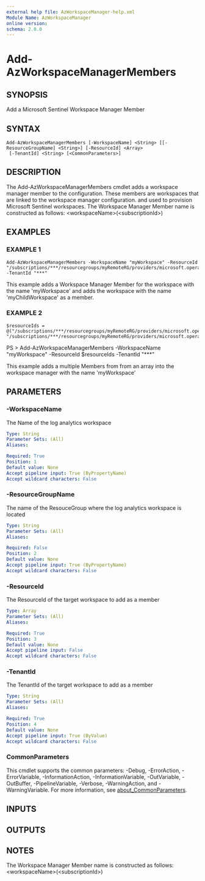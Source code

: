 ```yaml
---
external help file: AzWorkspaceManager-help.xml
Module Name: AzWorkspaceManager
online version:
schema: 2.0.0
---
```


# Add-AzWorkspaceManagerMembers

## SYNOPSIS
Add a Microsoft Sentinel Workspace Manager Member

## SYNTAX

```
Add-AzWorkspaceManagerMembers [-WorkspaceName] <String> [[-ResourceGroupName] <String>] [-ResourceId] <Array>
 [-TenantId] <String> [<CommonParameters>]
```

## DESCRIPTION
The Add-AzWorkspaceManagerMembers cmdlet adds a workspace manager member to the configuration.
These members are workspaces that are linked to the workspace manager configuration.
and used to
provision Microsoft Sentinel workspaces.
The Workspace Manager Member name is constructed as follows: \<workspaceName\>(\<subscriptionId\>)

## EXAMPLES

### EXAMPLE 1
```
Add-AzWorkspaceManagerMembers -WorkspaceName "myWorkspace" -ResourceId "/subscriptions/***/resourcegroups/myRemoteRG/providers/microsoft.operationalinsights/workspaces/myChildWorkspace" -TenantId "***"
```

This example adds a Workspace Manager Member for the workspace with the name 'myWorkspace' and adds the workspace with the name 'myChildWorkspace' as a member.

### EXAMPLE 2
```
$resourceIds = @("/subscriptions/***/resourcegroups/myRemoteRG/providers/microsoft.operationalinsights/workspaces/myChildWorkspace", "/subscriptions/***/resourcegroups/myRemoteRG/providers/microsoft.operationalinsights/workspaces/myOtherWorkspace")
```

PS \> Add-AzWorkspaceManagerMembers -WorkspaceName "myWorkspace" -ResourceId $resourceIds -TenantId "***"

This example adds a multiple Members from from an array into the workspace manager with the name 'myWorkspace'

## PARAMETERS

### -WorkspaceName
The Name of the log analytics workspace

```yaml
Type: String
Parameter Sets: (All)
Aliases:

Required: True
Position: 1
Default value: None
Accept pipeline input: True (ByPropertyName)
Accept wildcard characters: False
```

### -ResourceGroupName
The name of the ResouceGroup where the log analytics workspace is located

```yaml
Type: String
Parameter Sets: (All)
Aliases:

Required: False
Position: 2
Default value: None
Accept pipeline input: True (ByPropertyName)
Accept wildcard characters: False
```

### -ResourceId
The ResourceId of the target workspace to add as a member

```yaml
Type: Array
Parameter Sets: (All)
Aliases:

Required: True
Position: 3
Default value: None
Accept pipeline input: False
Accept wildcard characters: False
```

### -TenantId
The TenantId of the target workspace to add as a member

```yaml
Type: String
Parameter Sets: (All)
Aliases:

Required: True
Position: 4
Default value: None
Accept pipeline input: True (ByValue)
Accept wildcard characters: False
```

### CommonParameters
This cmdlet supports the common parameters: -Debug, -ErrorAction, -ErrorVariable, -InformationAction, -InformationVariable, -OutVariable, -OutBuffer, -PipelineVariable, -Verbose, -WarningAction, and -WarningVariable. For more information, see [about_CommonParameters](http://go.microsoft.com/fwlink/?LinkID=113216).

## INPUTS

## OUTPUTS

## NOTES
The Workspace Manager Member name is constructed as follows: \<workspaceName\>(\<subscriptionId\>)

